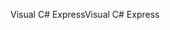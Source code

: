 <span data-ttu-id="03359-101">Visual C# Express</span><span class="sxs-lookup"><span data-stu-id="03359-101">Visual C# Express</span></span>